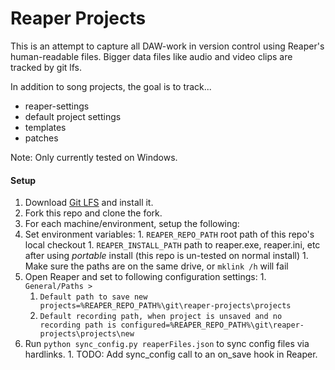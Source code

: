 # Reaper Projects

This is an attempt to capture all DAW-work in version control using Reaper's human-readable files.
Bigger data files like audio and video clips are tracked by git lfs.

In addition to song projects, the goal is to track...

- reaper-settings
- default project settings
- templates
- patches

Note: Only currently tested on Windows.

#### Setup

1. Download [Git LFS](https://git-lfs.github.com/) and install it.
1. Fork this repo and clone the fork.
1. For each machine/environment, setup the following:
  1. Set environment variables:
    1. `REAPER_REPO_PATH` root path of this repo's local checkout
    1. `REAPER_INSTALL_PATH` path to reaper.exe, reaper.ini, etc after using *portable* install (this repo is un-tested on normal install)
    1. Make sure the paths are on the same drive, or `mklink /h` will fail 
  1. Open Reaper and set to following configuration settings:
    1. `General/Paths >`
      1. `Default path to save new projects=%REAPER_REPO_PATH%\git\reaper-projects\projects`
      1. `Default recording path, when project is unsaved and no recording path is configured=%REAPER_REPO_PATH%\git\reaper-projects\projects\new`
  1. Run `python sync_config.py reaperFiles.json` to sync config files via hardlinks.
    1. TODO: Add sync_config call to an on_save hook in Reaper.
